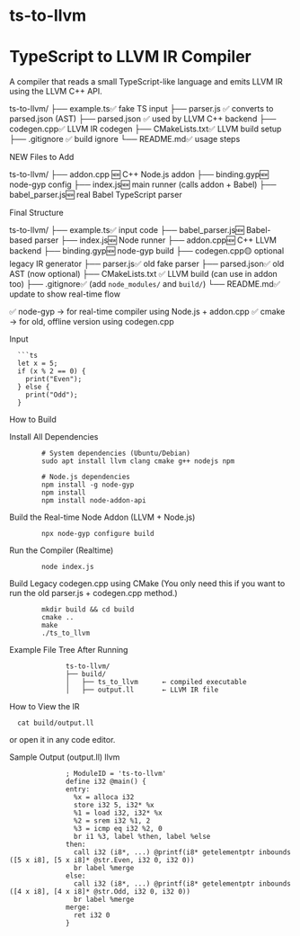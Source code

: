 # ts-to-llvm
# TypeScript to LLVM IR Compiler

A  compiler that reads a small TypeScript-like language and emits LLVM IR using the LLVM C++ API.

ts-to-llvm/
├── example.ts✅ fake TS input
├── parser.js ✅ converts to parsed.json (AST)
├── parsed.json ✅ used by LLVM C++ backend
├── codegen.cpp✅ LLVM IR codegen
├── CMakeLists.txt✅ LLVM build setup
├── .gitignore ✅ build ignore
└── README.md✅ usage steps

NEW Files to Add

 ts-to-llvm/
      ├── addon.cpp 🆕 C++ Node.js addon
      ├── binding.gyp🆕 node-gyp config
      ├── index.js🆕 main runner (calls addon + Babel)
      ├── babel_parser.js🆕 real Babel TypeScript parser

Final Structure

ts-to-llvm/
├── example.ts✅ input code
├── babel_parser.js🆕 Babel-based parser
├── index.js🆕 Node runner
├── addon.cpp🆕 C++ LLVM backend
├── binding.gyp🆕 node-gyp build
├── codegen.cpp🟡 optional legacy IR generator
├── parser.js✅ old fake parser
├── parsed.json✅ old AST (now optional)
├── CMakeLists.txt ✅ LLVM build (can use in addon too)
├── .gitignore✅ (add `node_modules/` and `build/`)
└── README.md✅ update to show real-time flow

✅ node-gyp → for real-time compiler using Node.js + addon.cpp
✅ cmake → for old, offline version using codegen.cpp


Input

      ```ts
      let x = 5;
      if (x % 2 == 0) {
        print("Even");
      } else {
        print("Odd");
      }
How to Build

Install All Dependencies

            # System dependencies (Ubuntu/Debian)
            sudo apt install llvm clang cmake g++ nodejs npm

            # Node.js dependencies
            npm install -g node-gyp
            npm install
            npm install node-addon-api
Build the Real-time Node Addon (LLVM + Node.js)

            npx node-gyp configure build
Run the Compiler (Realtime)

            node index.js
Build Legacy codegen.cpp using CMake
(You only need this if you want to run the old parser.js + codegen.cpp method.)

            mkdir build && cd build
            cmake ..
            make
            ./ts_to_llvm

Example File Tree After Running

                  ts-to-llvm/
                  ├── build/
                  │   ├── ts_to_llvm      ← compiled executable
                  │   ├── output.ll       ← LLVM IR file 

How to View the IR

      cat build/output.ll
or open it in any code editor.

 Sample Output (output.ll)
llvm
            
                  ; ModuleID = 'ts-to-llvm'
                  define i32 @main() {
                  entry:
                    %x = alloca i32
                    store i32 5, i32* %x
                    %1 = load i32, i32* %x
                    %2 = srem i32 %1, 2
                    %3 = icmp eq i32 %2, 0
                    br i1 %3, label %then, label %else
                  then:
                    call i32 (i8*, ...) @printf(i8* getelementptr inbounds ([5 x i8], [5 x i8]* @str.Even, i32 0, i32 0))
                    br label %merge
                  else:
                    call i32 (i8*, ...) @printf(i8* getelementptr inbounds ([4 x i8], [4 x i8]* @str.Odd, i32 0, i32 0))
                    br label %merge
                  merge:
                    ret i32 0
                  }



